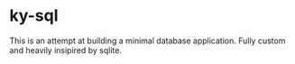 # ky-sql

This is an attempt at building a minimal database application. Fully custom and heavily insipired by sqlite.
